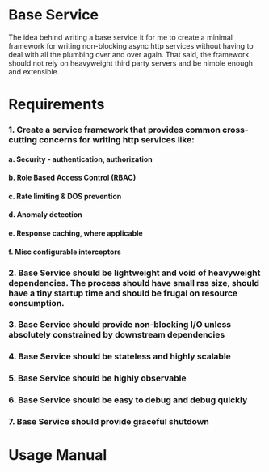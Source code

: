 # Base Service
The idea behind writing a base service it for me to create a minimal framework for writing non-blocking async http services without having to deal with all the plumbing over and over again. That said, the framework should not rely on heavyweight third party servers and be nimble enough and extensible.

# Requirements
### 1. Create a service framework that provides common cross-cutting concerns for writing http services like:
#### a. Security - authentication, authorization
#### b. Role Based Access Control (RBAC)
#### c. Rate limiting & DOS prevention
#### d. Anomaly detection
#### e. Response caching, where applicable
#### f. Misc configurable interceptors
### 2. Base Service should be lightweight and void of heavyweight dependencies. The process should have small rss size, should have a tiny startup time and should be frugal on resource consumption.
### 3. Base Service should provide non-blocking I/O unless absolutely constrained by downstream dependencies
### 4. Base Service should be stateless and highly scalable
### 5. Base Service should be highly observable
### 6. Base Service should be easy to debug and debug quickly
### 7. Base Service should provide graceful shutdown


# Usage Manual


